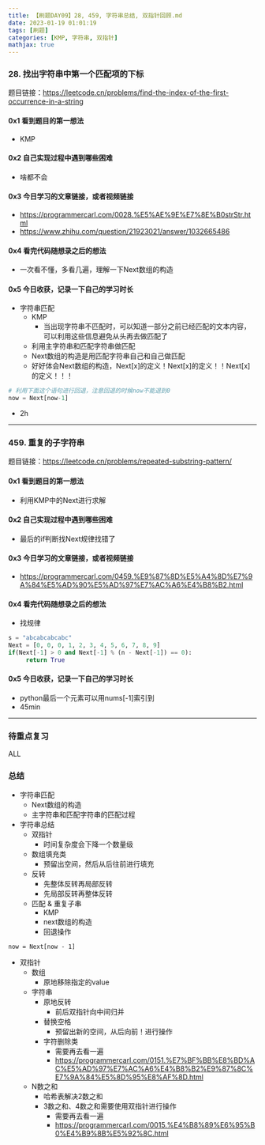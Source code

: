 ```yaml
---
title: 【刷题DAY09】28, 459, 字符串总结, 双指针回顾.md
date: 2023-01-19 01:01:19
tags: [刷题] 
categories: [KMP, 字符串, 双指针]
mathjax: true 
---
```


### 28. 找出字符串中第一个匹配项的下标
题目链接：https://leetcode.cn/problems/find-the-index-of-the-first-occurrence-in-a-string

#### 0x1 看到题目的第一想法  
- KMP

#### 0x2 自己实现过程中遇到哪些困难    
- 啥都不会

#### 0x3 今日学习的文章链接，或者视频链接
- https://programmercarl.com/0028.%E5%AE%9E%E7%8E%B0strStr.html
- https://www.zhihu.com/question/21923021/answer/1032665486

#### 0x4 看完代码随想录之后的想法 
- 一次看不懂，多看几遍，理解一下Next数组的构造

#### 0x5 今日收获，记录一下自己的学习时长
- 字符串匹配
     - KMP
          - 当出现字符串不匹配时，可以知道一部分之前已经匹配的文本内容，可以利用这些信息避免从头再去做匹配了
     - 利用主字符串和匹配字符串做匹配
     - Next数组的构造是用匹配字符串自己和自己做匹配
     - 好好体会Next数组的构造，Next[x]的定义！Next[x]的定义！！Next[x]的定义！！！
```python 
# 利用下面这个语句进行回退，注意回退的时候now不能退到0
now = Next[now-1]
```
- 2h

--- 

### 459. 重复的子字符串
题目链接：https://leetcode.cn/problems/repeated-substring-pattern/

#### 0x1 看到题目的第一想法  
- 利用KMP中的Next进行求解

#### 0x2 自己实现过程中遇到哪些困难    
- 最后的if判断找Next规律找错了

#### 0x3 今日学习的文章链接，或者视频链接
- https://programmercarl.com/0459.%E9%87%8D%E5%A4%8D%E7%9A%84%E5%AD%90%E5%AD%97%E7%AC%A6%E4%B8%B2.html


#### 0x4 看完代码随想录之后的想法 
- 找规律
```python
s = "abcabcabcabc"
Next = [0, 0, 0, 1, 2, 3, 4, 5, 6, 7, 8, 9]
if(Next[-1] > 0 and Next[-1] % (n - Next[-1]) == 0):
     return True
```

#### 0x5 今日收获，记录一下自己的学习时长
- python最后一个元素可以用nums[-1]索引到
- 45min
---

### 待重点复习   
ALL

### 总结   
- 字符串匹配
     - Next数组的构造
     - 主字符串和匹配字符串的匹配过程
- 字符串总结
     - 双指针
          - 时间复杂度会下降一个数量级
     - 数组填充类
          - 预留出空间，然后从后往前进行填充
     - 反转
          - 先整体反转再局部反转     
          - 先局部反转再整体反转
     - 匹配 & 重复子串
          - KMP
          - next数组的构造
          - 回退操作
```
now = Next[now - 1]
```
- 双指针
     - 数组
          - 原地移除指定的value
     - 字符串
          - 原地反转
               - 前后双指针向中间归并
          - 替换空格
               - 预留出新的空间，从后向前！进行操作
          - 字符删除类
               - 需要再去看一遍 
               - https://programmercarl.com/0151.%E7%BF%BB%E8%BD%AC%E5%AD%97%E7%AC%A6%E4%B8%B2%E9%87%8C%E7%9A%84%E5%8D%95%E8%AF%8D.html
     - N数之和
          - 哈希表解决2数之和
          - 3数之和、4数之和需要使用双指针进行操作
               - 需要再去看一遍 
               - https://programmercarl.com/0015.%E4%B8%89%E6%95%B0%E4%B9%8B%E5%92%8C.html





